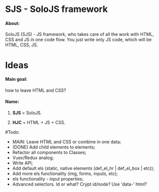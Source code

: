 # SJS - SoloJS framework
#### About:
SoloJS (SJS) - JS framework, who takes care of all the work with HTML, CSS and JS in one code flow. 
You just write only JS code, which will be HTML, CSS, JS.

# Ideas

#### Main goal:
how to leave HTML and CSS?

#### Name:
1. **SJS** = SoloJS.

2. **HJC** = HTML + JS + CSS.

#Todo:

- MAIN: Leave HTML and CSS or combine in one data;
- (DONE) Add child elements to elements;
- Refactor all components to Classes;
- Vuex/Redux analog;
- Write API;
- Add default els (static, native elements (def_el_hr | def_el_box | etc));
- Add more els functionality (img, forms, inputs, etc);
- els functionality - input properties;
- Advanced selectors. Id or what? Crypt id/node? Use 'data-' html?
